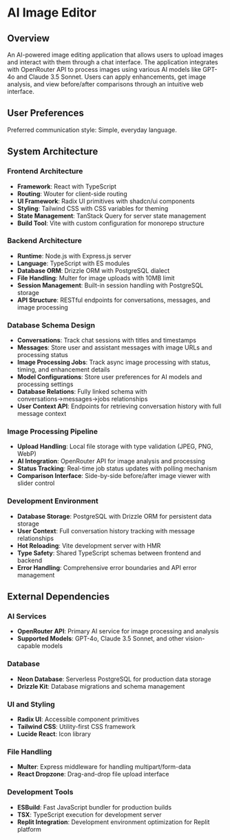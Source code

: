 # AI Image Editor

## Overview

An AI-powered image editing application that allows users to upload images and interact with them through a chat interface. The application integrates with OpenRouter API to process images using various AI models like GPT-4o and Claude 3.5 Sonnet. Users can apply enhancements, get image analysis, and view before/after comparisons through an intuitive web interface.

## User Preferences

Preferred communication style: Simple, everyday language.

## System Architecture

### Frontend Architecture
- **Framework**: React with TypeScript
- **Routing**: Wouter for client-side routing
- **UI Framework**: Radix UI primitives with shadcn/ui components
- **Styling**: Tailwind CSS with CSS variables for theming
- **State Management**: TanStack Query for server state management
- **Build Tool**: Vite with custom configuration for monorepo structure

### Backend Architecture
- **Runtime**: Node.js with Express.js server
- **Language**: TypeScript with ES modules
- **Database ORM**: Drizzle ORM with PostgreSQL dialect
- **File Handling**: Multer for image uploads with 10MB limit
- **Session Management**: Built-in session handling with PostgreSQL storage
- **API Structure**: RESTful endpoints for conversations, messages, and image processing

### Database Schema Design
- **Conversations**: Track chat sessions with titles and timestamps
- **Messages**: Store user and assistant messages with image URLs and processing status
- **Image Processing Jobs**: Track async image processing with status, timing, and enhancement details
- **Model Configurations**: Store user preferences for AI models and processing settings
- **Database Relations**: Fully linked schema with conversations→messages→jobs relationships
- **User Context API**: Endpoints for retrieving conversation history with full message context

### Image Processing Pipeline
- **Upload Handling**: Local file storage with type validation (JPEG, PNG, WebP)
- **AI Integration**: OpenRouter API for image analysis and processing
- **Status Tracking**: Real-time job status updates with polling mechanism
- **Comparison Interface**: Side-by-side before/after image viewer with slider control

### Development Environment
- **Database Storage**: PostgreSQL with Drizzle ORM for persistent data storage
- **User Context**: Full conversation history tracking with message relationships
- **Hot Reloading**: Vite development server with HMR
- **Type Safety**: Shared TypeScript schemas between frontend and backend
- **Error Handling**: Comprehensive error boundaries and API error management

## External Dependencies

### AI Services
- **OpenRouter API**: Primary AI service for image processing and analysis
- **Supported Models**: GPT-4o, Claude 3.5 Sonnet, and other vision-capable models

### Database
- **Neon Database**: Serverless PostgreSQL for production data storage
- **Drizzle Kit**: Database migrations and schema management

### UI and Styling
- **Radix UI**: Accessible component primitives
- **Tailwind CSS**: Utility-first CSS framework
- **Lucide React**: Icon library

### File Handling
- **Multer**: Express middleware for handling multipart/form-data
- **React Dropzone**: Drag-and-drop file upload interface

### Development Tools
- **ESBuild**: Fast JavaScript bundler for production builds
- **TSX**: TypeScript execution for development server
- **Replit Integration**: Development environment optimization for Replit platform